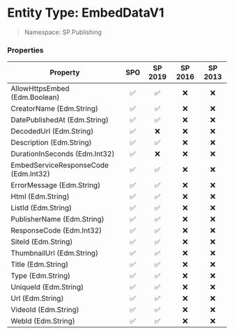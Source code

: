# Entity Type: EmbedDataV1

> Namespace: SP.Publishing

### Properties

Property | SPO | SP 2019 | SP 2016 | SP 2013
----------|:---:|:-------:|:-------:|:-------:
AllowHttpsEmbed (Edm.Boolean) | ✅ | ✅ | ❌ | ❌
CreatorName (Edm.String) | ✅ | ✅ | ❌ | ❌
DatePublishedAt (Edm.String) | ✅ | ✅ | ❌ | ❌
DecodedUrl (Edm.String) | ✅ | ❌ | ❌ | ❌
Description (Edm.String) | ✅ | ✅ | ❌ | ❌
DurationInSeconds (Edm.Int32) | ✅ | ❌ | ❌ | ❌
EmbedServiceResponseCode (Edm.Int32) | ✅ | ✅ | ❌ | ❌
ErrorMessage (Edm.String) | ✅ | ✅ | ❌ | ❌
Html (Edm.String) | ✅ | ✅ | ❌ | ❌
ListId (Edm.String) | ✅ | ✅ | ❌ | ❌
PublisherName (Edm.String) | ✅ | ✅ | ❌ | ❌
ResponseCode (Edm.Int32) | ✅ | ✅ | ❌ | ❌
SiteId (Edm.String) | ✅ | ✅ | ❌ | ❌
ThumbnailUrl (Edm.String) | ✅ | ✅ | ❌ | ❌
Title (Edm.String) | ✅ | ✅ | ❌ | ❌
Type (Edm.String) | ✅ | ✅ | ❌ | ❌
UniqueId (Edm.String) | ✅ | ✅ | ❌ | ❌
Url (Edm.String) | ✅ | ✅ | ❌ | ❌
VideoId (Edm.String) | ✅ | ✅ | ❌ | ❌
WebId (Edm.String) | ✅ | ✅ | ❌ | ❌
